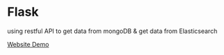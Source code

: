 # Flask
using restful API to get data from mongoDB &amp; get data from Elasticsearch

[Website Demo](https://youtu.be/6r7AK8jpFBU)
